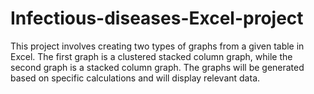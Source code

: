 # Infectious-diseases-Excel-project
This project involves creating two types of graphs from a given table in Excel. The first graph is a clustered stacked column graph, while the second graph is a stacked column graph. The graphs will be generated based on specific calculations and will display relevant data.
